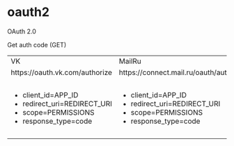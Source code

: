 oauth2
======

OAuth 2.0

Get auth code (GET)

<table>
<tr>
<td>VK</td>
<td>MailRu</td>
<td>Odnoklassniki</td>
</tr>
<tr>
<td>https://oauth.vk.com/authorize</td>
<td>https://connect.mail.ru/oauth/authorize</td>
<td>http://www.odnoklassniki.ru/oauth/authorize</td>
</tr>
<tr>
<td>

* client_id=APP_ID
* redirect_uri=REDIRECT_URI
* scope=PERMISSIONS
* response_type=code

</td>
<td>

* client_id=APP_ID
* redirect_uri=REDIRECT_URI
* scope=PERMISSIONS
* response_type=code

</td>
<td>

* client_id=APP_ID
* redirect_uri=REDIRECT_URI
* scope=PERMISSIONS
* response_type=code
* v=API_VERSION

</td>
</table>
